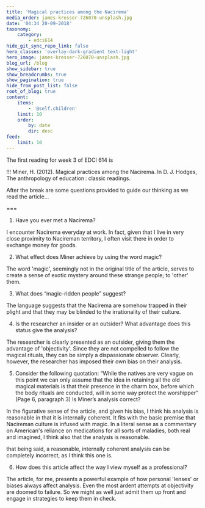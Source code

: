 ```yaml
---
title: 'Magical practices among the Nacirema'
media_order: james-kresser-726070-unsplash.jpg
date: '04:34 20-09-2018'
taxonomy:
    category:
        - edci614
hide_git_sync_repo_link: false
hero_classes: 'overlay-dark-gradient text-light'
hero_image: james-kresser-726070-unsplash.jpg
blog_url: /blog
show_sidebar: true
show_breadcrumbs: true
show_pagination: true
hide_from_post_list: false
root_of_blog: true
content:
    items:
        - '@self.children'
    limit: 10
    order:
        by: date
        dir: desc
feed:
    limit: 10
---
```


The first reading for week 3 of EDCI 614 is

!!! Miner, H. (2012). Magical practices among the Nacirema. In D. J. Hodges, The anthropology of education : classic readings.

After the break are some questions provided to guide our thinking as we read the article...

===

1. Have you ever met a Nacirema?

I encounter Nacirema everyday at work. In fact, given that I live in very close proximity to Nacireman territory, I often visit there in order to exchange money for goods.

2. What effect does Miner achieve by using the word magic?

The word 'magic', seemingly not in the original title of the article, serves to create a sense of exotic mystery around these strange people; to 'other' them.

3. What does “magic-ridden people” suggest?

The language suggests that the Nacirema are somehow trapped in their plight and that they may be blinded to the irrationality of their culture.

4. Is the researcher an insider or an outsider? What advantage does this status give the analysis?

The researcher is clearly presented as an outsider, giving them the advantage of 'objectivity'. Since they are not compelled to follow the magical rituals, they can be simply a dispassionate observer. Clearly, however, the researcher has imposed their own bias on their analysis.

5. Consider the following quotation:
“While the natives are very vague on this point we can only assume that the idea in retaining all the old magical materials is that their presence in the charm box, before which the body rituals are conducted, will in some way protect the worshipper” (Page 6, paragraph 3)
Is Miner’s analysis correct?

In the figurative sense of the article, and given his bias, I think his analysis is reasonable in that it is internally coherent. It fits with the basic premise that Nacireman culture is infused with magic. In a literal sense as a commentary on American's reliance on medications for all sorts of maladies, both real and imagined, I think also that the analysis is reasonable.

that being said, a reasonable, internally coherent analysis can be completely incorrect, as I think this one is.

6. How does this article affect the way I view myself as a professional?

The article, for me, presents a powerful example of how personal 'lenses' or biases always affect analysis. Even the most ardent attempts at objectivity are doomed to failure. So we might as well just admit them up front and engage in strategies to keep them in check.
